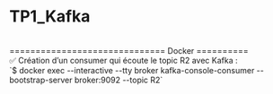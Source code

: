 # TP1_Kafka
<br>
============================== Docker ==========
<br>
✅ Création d’un consumer qui écoute le topic R2 avec Kafka : 
<br>
`$ docker exec --interactive --tty broker kafka-console-consumer --bootstrap-server broker:9092 --topic R2`
